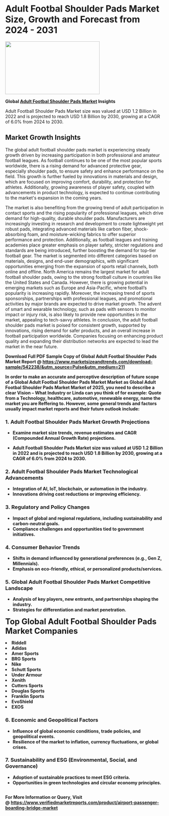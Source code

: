 <H1>Adult Footbal Shoulder Pads Market Size, Growth and Forecast from 2024 - 2031</H1><img class="aligncenter size-medium wp-image-584254" src="https://thirdeyenews.in/wp-content/uploads/2024/09/Global-Market-Research-300x168.jpeg" alt="" width="300" height="168" /><p><strong>Global&nbsp;<a href="https://www.marketsizeandtrends.com/download-sample/542238/&amp;utm_source=Pulse&amp;utm_medium=211">Adult Footbal Shoulder Pads Market</a> Insights</strong></p><p>Adult Football Shoulder Pads Market size was valued at USD 1.2 Billion in 2022 and is projected to reach USD 1.8 Billion by 2030, growing at a CAGR of 6.0% from 2024 to 2030.</p><p><h2>Market Growth Insights</h2> <p>The global adult football shoulder pads market is experiencing steady growth driven by increasing participation in both professional and amateur football leagues. As football continues to be one of the most popular sports worldwide, there is a rising demand for advanced protective gear, especially shoulder pads, to ensure safety and enhance performance on the field. This growth is further fueled by innovations in materials and design, which are focused on improving comfort, durability, and protection for athletes. Additionally, growing awareness of player safety, coupled with advancements in product technology, is expected to continue contributing to the market's expansion in the coming years.</p> <p><strong></strong></p> <p>The market is also benefiting from the growing trend of adult participation in contact sports and the rising popularity of professional leagues, which drive demand for high-quality, durable shoulder pads. Manufacturers are increasingly investing in research and development to create lightweight yet robust pads, integrating advanced materials like carbon fiber, shock-absorbing foam, and moisture-wicking fabrics to offer superior performance and protection. Additionally, as football leagues and training academies place greater emphasis on player safety, stricter regulations and standards are being introduced, further boosting the demand for top-tier football gear. The market is segmented into different categories based on materials, designs, and end-user demographics, with significant opportunities emerging from the expansion of sports retail channels, both online and offline. North America remains the largest market for adult football shoulder pads, owing to the strong football culture in countries like the United States and Canada. However, there is growing potential in emerging markets such as Europe and Asia-Pacific, where football’s popularity is increasing rapidly. Moreover, the increasing trend of sports sponsorships, partnerships with professional leagues, and promotional activities by major brands are expected to drive market growth. The advent of smart and wearable technology, such as pads with sensors to monitor impact or injury risk, is also likely to provide new opportunities in the market, appealing to tech-savvy athletes. In conclusion, the adult football shoulder pads market is poised for consistent growth, supported by innovations, rising demand for safer products, and an overall increase in football participation worldwide. Companies focusing on enhancing product quality and expanding their distribution networks are expected to lead the market in the near future.</p> <p><strong></p><p><span class=""><strong>Download Full PDF Sample Copy of Global Adult Footbal Shoulder Pads Market Report</strong> @ <a href="https://www.marketsizeandtrends.com/download-sample/542238/&amp;utm_source=Pulse&amp;utm_medium=211" target="_blank">https://www.marketsizeandtrends.com/download-sample/542238/&amp;utm_source=Pulse&amp;utm_medium=211</a></span></p><p>In order to make an accurate and perceptive description of future scope of a Global&nbsp;Adult Footbal Shoulder Pads Market Market as Global&nbsp;Adult Footbal Shoulder Pads Market Market of 2025, you need to describe a clear Vision &ndash; What Industry or Linda can you think of for example: Quote from a Technology, healthcare, automotive, renewable energy, name the market you are Reffering to. However, some general trends and factors usually impact market reports and their future outlook include:</p><h3>1.&nbsp;<strong>Adult Footbal Shoulder Pads Market Growth Projections</strong></h3><ul><li>Examine market size trends, revenue estimates and CAGR (Compounded Annual Growth Rate) projections.</li><li><p>Adult Football Shoulder Pads Market size was valued at USD 1.2 Billion in 2022 and is projected to reach USD 1.8 Billion by 2030, growing at a CAGR of 6.0% from 2024 to 2030.</p></li></ul><h3>2.&nbsp;<strong>Adult Footbal Shoulder Pads Market Technological Advancements</strong></h3><ul><li>Integration of AI, IoT, blockchain, or automation in the industry.</li><li>Innovations driving cost reductions or improving efficiency.</li></ul><h3>3.&nbsp;<strong>Regulatory and Policy Changes</strong></h3><ul><li>Impact of global and regional regulations, including sustainability and carbon-neutral goals.</li><li>Compliance challenges and opportunities tied to government initiatives.</li></ul><h3>4.&nbsp;<strong>Consumer Behavior Trends</strong></h3><ul><li>Shifts in demand influenced by generational preferences (e.g., Gen Z, Millennials).</li><li>Emphasis on eco-friendly, ethical, or personalized products/services.</li></ul><h3>5.&nbsp;<strong>Global Adult Footbal Shoulder Pads Market Competitive Landscape</strong></h3><ul><li>Analysis of key players, new entrants, and partnerships shaping the industry.</li><li>Strategies for differentiation and market penetration.</li></ul><p data-pm-slice="1 1 []"><span style="color: inherit; font-family: inherit; font-size: 25px;">Top Global Adult Footbal Shoulder Pads Market Companies</span></p><div class="" data-test-id=""><p><li>Riddell</li><li> Adidas</li><li> Amer Sports</li><li> BRG Sports</li><li> Nike</li><li> Schutt Sports</li><li> Under Armour</li><li> Xenith</li><li> Cutters Sports</li><li> Douglas Sports</li><li> Franklin Sports</li><li> EvoShield</li><li> EXOS</li></p></div><h3>6.&nbsp;<strong>Economic and Geopolitical Factors</strong></h3><ul><li>Influence of global economic conditions, trade policies, and geopolitical events.</li><li>Resilience of the market to inflation, currency fluctuations, or global crises.</li></ul><h3>7.&nbsp;<strong>Sustainability and ESG (Environmental, Social, and Governance)</strong></h3><ul><li>Adoption of sustainable practices to meet ESG criteria.</li><li>Opportunities in green technologies and circular economy principles.</li></ul><h2><strong style="font-size: 14px;">For More Information or Query, Visit @&nbsp;</strong><a style="background-color: #ffffff; font-size: 14px;" href="https://www.marketsizeandtrends.com/report/adult-footbal-shoulder-pads-market/" target="_blank">https://www.verifiedmarketreports.com/product/airport-passenger-boarding-bridge-market</a></h2>

